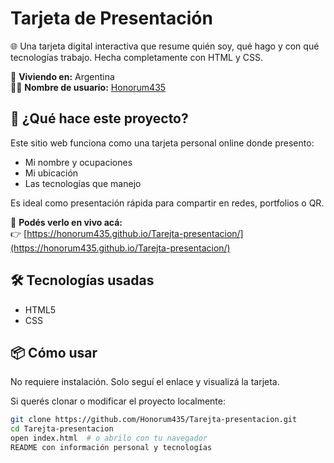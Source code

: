 # Tarjeta de Presentación

🌐 Una tarjeta digital interactiva que resume quién soy, qué hago y con qué tecnologías trabajo. Hecha completamente con HTML y CSS.

📍 **Viviendo en:** Argentina  
🧑‍💻 **Nombre de usuario:** [Honorum435](https://github.com/Honorum435)

## 🚀 ¿Qué hace este proyecto?

Este sitio web funciona como una tarjeta personal online donde presento:

- Mi nombre y ocupaciones
- Mi ubicación
- Las tecnologías que manejo

Es ideal como presentación rápida para compartir en redes, portfolios o QR.

🔗 **Podés verlo en vivo acá:**  
👉 [https://honorum435.github.io/Tarejta-presentacion/](https://honorum435.github.io/Tarejta-presentacion/)

## 🛠️ Tecnologías usadas

- HTML5
- CSS

## 📦 Cómo usar

No requiere instalación. Solo seguí el enlace y visualizá la tarjeta.

Si querés clonar o modificar el proyecto localmente:

```bash
git clone https://github.com/Honorum435/Tarejta-presentacion.git
cd Tarejta-presentacion
open index.html  # o abrilo con tu navegador
README con información personal y tecnologías
